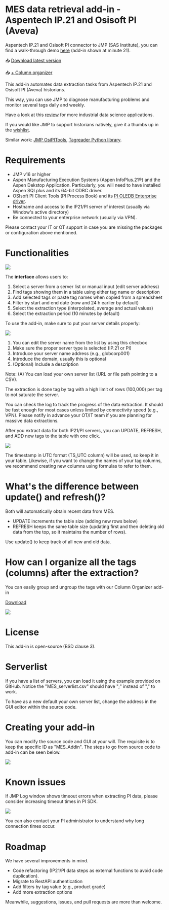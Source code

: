 # MES data retrieval add-in - Aspentech IP.21 and Osisoft PI (Aveva)

Aspentech IP.21 and Osisoft PI connector to JMP (SAS Institute), you can find a walk-through demo [here](https://community.jmp.com/t5/Discovery-Summit-Europe-2023/Scaling-up-the-Use-of-Machine-Learning-in-Chemical-Process/ta-p/572644) (add-in shown at minute 21).

:inbox_tray: [Download latest version](https://github.com/industrial-data/JMP-MES-connector/raw/main/IP21PI_Data_Retrieval_v_latest.jmpaddin)

:inbox_tray: [+ Column organizer](https://github.com/industrial-data/JMP-MES-connector/raw/main/column_organizer/Column%20organizer%20v220905.jmpaddin)

This add-in automates data extraction tasks from Aspentech IP.21 and Osisoft PI (Aveva) historians.

This way, you can use JMP to diagnose manufacturing problems and monitor several tags daily and weekly.

Have a look at this [review](https://pubs.rsc.org/en/content/articlelanding/2022/re/d1re00541c) for more industrial data science applications.

If you would like JMP to support historians natively, give it a thumbs up in the [wishlist](https://community.jmp.com/t5/JMP-Wish-List/Native-Support-to-Manufacturing-Historians-Aspentech-IP-21-and/idi-p/540846).

Similar work: [JMP OsiPITools](https://github.com/himanga/JMPOSIPITools), [Tagreader Python library](https://github.com/equinor/tagreader-python).

# Requirements

- JMP v16 or higher
- Aspen Manufacturing Execution Systems (Aspen InfoPlus.21®) and the Aspen Dekstop Application. Particularly, you will need to have installed Aspen SQLplus and its 64-bit ODBC driver.
- OSIsoft PI Client Tools (PI Process Book) and its [PI OLEDB Enterprise driver](https://techsupport.osisoft.com/Products/PI-System-Access/PI-OLEDB-Enterprise/Overview).
- Hostname and access to the IP21/PI server of interest (usually via Window's active directory)
- Be connected to your enterprise network (usually via VPN).

Please contact your IT or OT support in case you are missing the packages or configuration above mentioned.

# Functionalities

![](media/image1.png)

The **interface** allows users to:

1. Select a server from a server list or manual input (edit server address)
2. Find tags showing them in a table using either tag name or description
3. Add selected tags or paste tag names when copied from a spreadsheet
4. Filter by start and end date (now and 24 h earlier by default)
5. Select the extraction type (interpolated, average and actual values)
6. Select the extraction period (10 minutes by default)

To use the add-in, make sure to put your server details properly:

![](media/custom_server_name.png)


1. You can edit the server name from the list by using this checbox
2. Make sure the proper server type is selected (IP.21 or PI)
3. Introduce your server name address (e.g., globcorp001)
4. Introduce the domain, usually this is optional
5. (Optional) Include a description 

Note: (A) You can load your own server list (URL or file path pointing to a CSV).

The extraction is done tag by tag with a high limit of rows (100,000) per tag to not saturate the server.

You can check the log to track the progress of the data extraction. It should be fast enough for most cases unless limited by connectivity speed (e.g., VPN). Please notify in advance your OT/IT team if you are planning for massive data extractions.

After you extract data for both IP21/PI servers, you can UPDATE, REFRESH, and ADD new tags to the table with one click.

![](media/image4.png)

The timestamp in UTC format (TS\_UTC column) will be used, so keep it in your table. Likewise, if you want to change the names of your tag columns, we recommend creating new columns using formulas to refer to them.

# What's the difference between update() and refresh()?

Both will automatically obtain recent data from MES.

- UPDATE increments the table size (adding new rows below)
- REFRESH keeps the same table size (updating first and then deleting old data from the top, so it maintains the number of rows).

Use update() to keep track of all new and old data.

# How can I organize all the tags (columns) after the extraction?

You can easily group and ungroup the tags with our Column Organizer add-in

[Download](https://github.com/industrial-data/JMP-MES-connector/raw/main/column_organizer/Column%20organizer%20v220905.jmpaddin)

![](media/image2.png)

# License

This add-in is open-source (BSD clause 3).

# Serverlist

If you have a list of servers, you can load it using the example provided on GitHub. Notice the "MES\_serverlist.csv" should have ";" instead of "," to work.

To have as a new default your own server list, change the address in the GUI editor within the source code.

# Creating your add-in

You can modify the source code and GUI at your will. The requisite is to keep the specific ID as "MES\_Addin". The steps to go from source code to add-in can be seen below.

![](media/image3.png)

# Known issues

If JMP Log window shows timeout errors when extracting PI data, please consider increasing timeout times in PI SDK.

![](https://user-images.githubusercontent.com/5269170/240621819-43e39afb-1fb4-430e-9162-c028e0db7502.png)

You can also contact your PI administrator to understand why long connection times occur.

# Roadmap

We have several improvements in mind.

- Code refactoring (IP21/PI data steps as external functions to avoid code duplication).
- Migrate to RestAPI authentication
- Add filters by tag value (e.g., product grade)
- Add more extraction options

Meanwhile, suggestions, issues, and pull requests are more than welcome.
